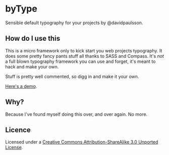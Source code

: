 # byType
Sensible default typography for your projects by @davidpaulsson.

## How do I use this
This is a micro framework only to kick start you web projects typography. It does some pretty fancy pants stuff all thanks to SASS and Compass. It's *not* a full blown typography framework you can use and forget, it's meant to hack and make your own.

Stuff is pretty well commented, so digg in and make it your own.

[Here's a demo](http://bytype.davidpaulsson.se/).

## Why?
Because I've found myself doing this over, and over again. No more.

## Licence
Licensed under a [Creative Commons Attribution-ShareAlike 3.0 Unported License](http://creativecommons.org/licenses/by/3.0/deed.en).